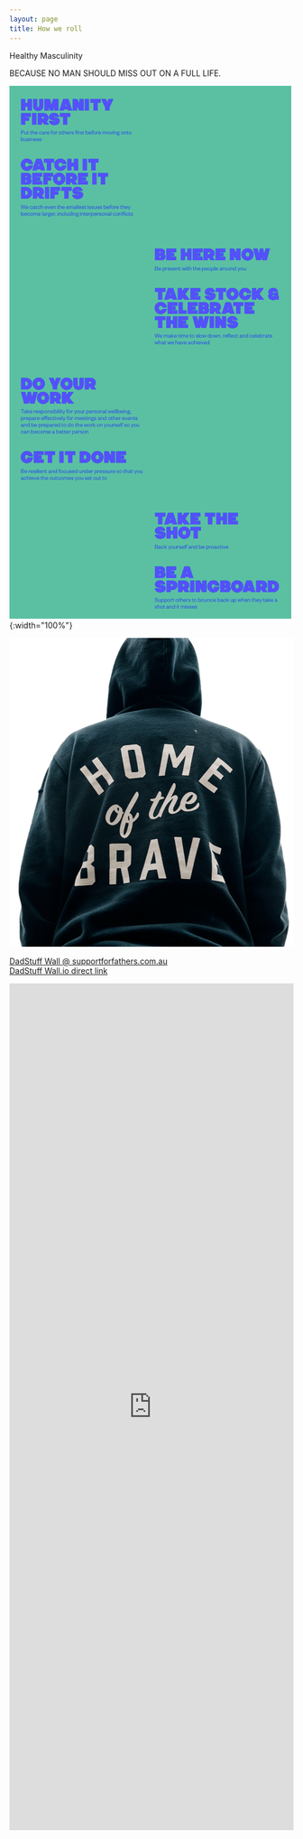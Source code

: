 ```yaml
---
layout: page
title: How we roll
---
```


Healthy Masculinity


BECAUSE NO MAN SHOULD MISS OUT ON A FULL LIFE.

<!-- ![My Image](/path/to/image.png){:height="700px" width="400px"} -->
![HowWeRoll](/assets/HowWeRoll.jpg){:width="100%"}    

![](/assets/Home-of-The-Brave-Crop-Edited.png)

[DadStuff Wall @ supportforfathers.com.au](https://supportforfathers.com.au/dadstuffwall/)   
[DadStuff Wall.io direct link](https://my.walls.io/DadStuff?nobackground=1&show_header=0)  

<iframe loading="lazy" title="The DadStuff wall – The Social Wall for Everyone – Walls.io" src="https://my.walls.io/DadStuff?nobackground=1&amp;show_header=0" width="848" height="1500" frameborder="0" allowfullscreen="allowfullscreen" style="width:100%;height:1500px;border:0"></iframe>